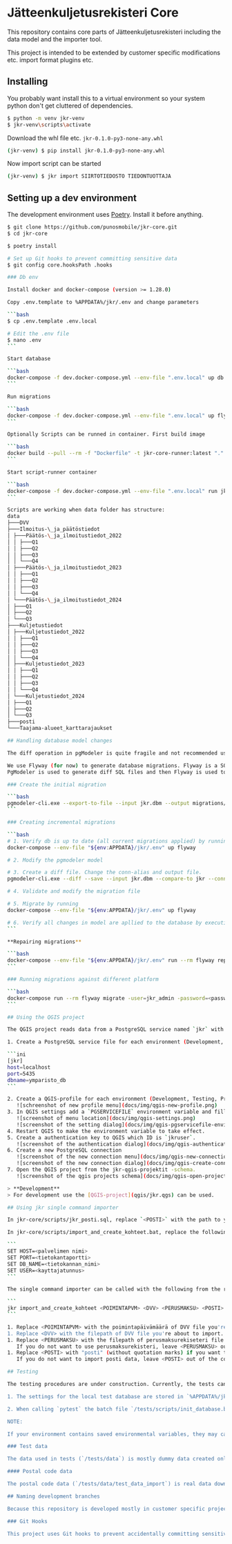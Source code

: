 # Jätteenkuljetusrekisteri Core

This repository contains core parts of Jätteenkuljetusrekisteri including the data model and the importer tool.

This project is intended to be extended by customer specific modifications etc. import format plugins etc.

## Installing

You probably want install this to a virtual environment so your system python don't get cluttered of dependencies.

```bash
$ python -m venv jkr-venv
$ jkr-venv\scripts\activate
```

Download the whl file etc. `jkr-0.1.0-py3-none-any.whl`

```bash
(jkr-venv) $ pip install jkr-0.1.0-py3-none-any.whl
```

Now import script can be started

```bash
(jkr-venv) $ jkr import SIIRTOTIEDOSTO TIEDONTUOTTAJA
```

## Setting up a dev environment

The development environment uses [Poetry](https://python-poetry.org/). Install it before anything.

````bash
$ git clone https://github.com/punosmobile/jkr-core.git
$ cd jkr-core

$ poetry install

# Set up Git hooks to prevent committing sensitive data
$ git config core.hooksPath .hooks

### Db env

Install docker and docker-compose (version >= 1.28.0)

Copy .env.template to %APPDATA%/jkr/.env and change parameters

```bash
$ cp .env.template .env.local

# Edit the .env file
$ nano .env
```

Start database

```bash
docker-compose -f dev.docker-compose.yml --env-file ".env.local" up db -d
```

Run migrations

```bash
docker-compose -f dev.docker-compose.yml --env-file ".env.local" up flyway
```

Optionally Scripts can be runned in container. First build image

```bash
docker build --pull --rm -f "Dockerfile" -t jkr-core-runner:latest "."
```

Start script-runner container

```bash
docker-compose -f dev.docker-compose.yml --env-file ".env.local" run jkr-core-runner
```

Scripts are working when data folder has structure:
data
├───DVV
├───Ilmoitus-\_ja_päätöstiedot
│ ├───Päätös-\_ja_ilmoitustiedot_2022
│ │ ├───Q1
│ │ ├───Q2
│ │ ├───Q3
│ │ └───Q4
│ ├───Päätös-\_ja_ilmoitustiedot_2023
│ │ ├───Q1
│ │ ├───Q2
│ │ ├───Q3
│ │ └───Q4
│ └───Päätös-\_ja_ilmoitustiedot_2024
│ ├───Q1
│ ├───Q2
│ └───Q3
├───Kuljetustiedot
│ ├───Kuljetustiedot_2022
│ │ ├───Q1
│ │ ├───Q2
│ │ ├───Q3
│ │ └───Q4
│ ├───Kuljetustiedot_2023
│ │ ├───Q1
│ │ ├───Q2
│ │ ├───Q3
│ │ └───Q4
│ └───Kuljetustiedot_2024
│ ├───Q1
│ ├───Q2
│ └───Q3
├───posti
└───Taajama-alueet_karttarajaukset

## Handling database model changes

The diff operation in pgModeler is quite fragile and not recommended used directly.

We use Flyway (for now) to generate database migrations. Flyway is a SQL file based migration system.
PgModeler is used to generate diff SQL files and then Flyway is used to apply the migrations.

### Create the initial migration

```bash
pgmodeler-cli.exe --export-to-file --input jkr.dbm --output migrations/V1__initial.sql --pgsql-ver 12.0
```

### Creating incremental migrations

```bash
# 1. Verify db is up to date (all current migrations applied) by running
docker-compose --env-file "${env:APPDATA}/jkr/.env" up flyway

# 2. Modify the pgmodeler model

# 3. Create a diff file. Change the conn-alias and output file.
pgmodeler-cli.exe --diff --save --input jkr.dbm --compare-to jkr --conn-alias local-db --output migrations/V2__add_sailio_table.sql --pgsql-ver 12.0

# 4. Validate and modify the migration file

# 5. Migrate by running
docker-compose --env-file "${env:APPDATA}/jkr/.env" up flyway

# 6. Verify all changes in model are apllied to the database by executing step 3 again and checking that no diff is generated.
```

**Repairing migrations**

```bash
docker-compose --env-file "${env:APPDATA}/jkr/.env" run --rm flyway repair
```

### Running migrations against different platform

```bash
docker-compose run --rm flyway migrate -user=jkr_admin -password=<password> -url=jdbc:postgresql://trepx-paikka1.tre.t.verkko:5432/ymparisto_test_db
```

## Using the QGIS project

The QGIS project reads data from a PostgreSQL service named `jkr` with a QGIS authentication which id is `jkruser`.

1. Create a PostgreSQL service file for each environment (Development, Testing, Production) to some folder for example in `<your home folder>/jkrconfig/`. Name the files for example `pg_service_jkr_dev.conf`, `pg_service_jkr_test.conf`, `pg_service_jkr_prod.conf`. Add the following with correct values for each environment:

```ini
[jkr]
host=localhost
port=5435
dbname=ymparisto_db
```

2. Create a QGIS-profile for each environment (Development, Testing, Production). Name the profiles for example `jkr-dev`, `jkr-test`, `jkr-prod`. A new QGIS window will open. Use that
   ![schreenshot of new profile menu](docs/img/qgis-new-profile.png)
3. In QGIS settings add a `PGSERVICEFILE` environment variable and fill the file path of corresponding service file as a value.
   ![screenshot of menu location](docs/img/qgis-settings.png)
   ![screenshot of the setting dialog](docs/img/qgis-pgservicefile-environment-variable.png)
4. Restart QGIS to make the environment variable to take effect.
5. Create a authentication key to QGIS which ID is `jkruser`.
   ![screenshot of the authentication dialog](docs/img/qgis-authentication.png)
6. Create a new PostgreSQL connection
   ![screenshot of the new connection menu](docs/img/qgis-new-connection.png)
   ![screenshot of the new connection dialog](docs/img/qgis-create-connection.png)
7. Open the QGIS project from the jkr-qgis-projektit -schema.
   ![screenshot of the qgis projects schema](docs/img/qgis-open-project.png)

> **Development**
> For development use the [QGIS-project](qgis/jkr.qgs) can be used.

## Using jkr single command importer

In jkr-core/scripts/jkr_posti.sql, replace `<POSTI>` with the path to your posti file.

In jkr-core/scripts/import_and_create_kohteet.bat, replace the following lines to match your database connection:

```
SET HOST=<palvelimen nimi>
SET PORT=<tietokantaportti>
SET DB_NAME=<tietokannan_nimi>
SET USER=<kayttajatunnus>
```

The single command importer can be called with the following from the root.

```
jkr import_and_create_kohteet <POIMINTAPVM> <DVV> <PERUSMAKSU> <POSTI>
```

1. Replace <POIMINTAPVM> with the poimintapäivämäärä of DVV file you're about to import. Required.
1. Replace <DVV> with the filepath of DVV file you're about to import. Required.
1. Replace <PERUSMAKSU> with the filepath of perusmaksurekiseteri file you want to use.
   If you do not want to use perusmaksurekisteri, leave <PERUSMAKSU> out of the command.
1. Replace <POSTI> with "posti" (without quotation marks) if you want to import posti data.
   If you do not want to import posti data, leave <POSTI> out of the command.

## Testing

The testing procedures are under construction. Currently, the tests can be run only in a Windows system. A local test database is created for running the tests. The database is created from scratch each time the tests are run. The docker container for the database isn't stopped after the tests in order to make manual checks available.

1. The settings for the local test database are stored in `%APPDATA%/jkr/.env`. Copy the defaults from `/tests/.env.template`.

2. When calling `pytest` the batch file `/tests/scripts/init_database.bat` is run before the tests related to the database.

NOTE:

If your environment contains saved environmental variables, they may cause issues with the tests.

### Test data

The data used in tests (`/tests/data`) is mostly dummy data created only for testing fixtures. Currently, there is only one exception.

#### Postal code data

The postal code data (`/tests/data/test_data_import`) is real data downloaded from Postal Code Services by Posti. Please see the current service description and terms of use if you share this data further. [Service description and terms of use](https://www.posti.fi/mzj3zpe8qb7p/1eKbwM2WAEY5AuGi5TrSZ7/c76a865cf5feb2c527a114b8615e9580/posti-postal-code-services-service-description-and-terms-of-use-20150101.pdf)

## Naming development branches

Because this repository is developed mostly in customer specific projects the label of the project may be good to be included in the branch name. The preferred naming convention is `{label-of-project}-{issue-in-that-project}-{description}`. For example, `"Lahti-99-kuljetustietojen-tallennus"`. Please avoid umlauts and use hyphens as separators.

### Git Hooks

This project uses Git hooks to prevent accidentally committing sensitive data. The pre-commit hook checks for patterns like API keys, passwords, and other sensitive information. If you need to commit a file that contains sensitive data (e.g., test configurations), add the file path to `.allowCommit` file.
````
